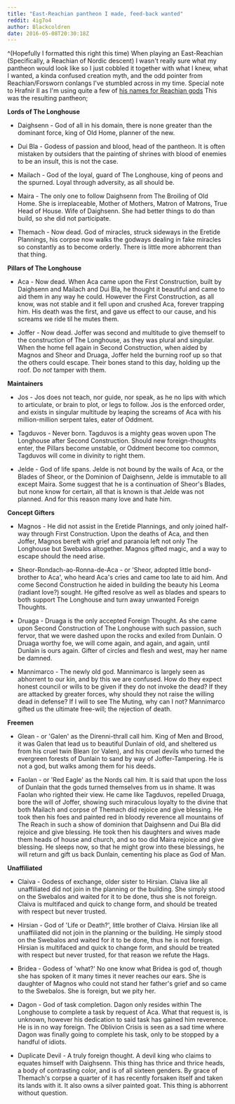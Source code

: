 ```yaml
---
title: "East-Reachian pantheon I made, feed-back wanted"
reddit: 4ig7o4
author: Blackcoldren
date: 2016-05-08T20:30:18Z
---
```


^(Hopefully I formatted this right this time) When playing an East-Reachian (Specifically, a Reachian of Nordic descent) I wasn't really sure what my pantheon would look like so I just cobbled it together with what I knew, what I wanted, a kinda confused creation myth, and the odd pointer from Reachian/Forsworn conlangs I've stumbled across in my time. Special note to Hrafnir II as I'm using quite a few of [his names for Reachian gods](http://www.imperial-library.info/content/hrafnirs-languages-nordic#Reachspeech) This was the resulting pantheon;


**Lords of The Longhouse**


* Daighsenn - God of all in his domain, there is none greater than the dominant force, king of Old Home, planner of the new.


* Dui Bla - Godess of passion and blood, head of the pantheon. It is often mistaken by outsiders that the painting of shrines with blood of enemies to be an insult, this is not the case.


* Mailach - God of the loyal, guard of The Longhouse, king of peons and the spurned. Loyal through adversity, as all should be.


* Maira - The only one to follow Daighsenn from The Broiling of Old Home. She is irreplaceable, Mother of Mothers, Matron of Matrons, True Head of House. Wife of Daighsenn. She had better things to do than build, so she did not participate.


* Themach - Now dead. God of miracles, struck sideways in the Eretide Plannings, his corpse now walks the godways dealing in fake miracles so constantly as to become orderly. There is little more abhorrent than that thing.


**Pillars of The Longhouse**


* Aca - Now dead. When Aca came upon the First Construction, built by Daighsenn and Mailach and Dui Bla, he thought it beautiful and came to aid them in any way he could. However the First Construction, as all know, was not stable and it fell upon and crushed Aca, forever trapping him. His death was the first, and gave us effect to our cause, and his screams we ride til he mutes them.


* Joffer - Now dead. Joffer was second and multitude to give themself to the construction of The Longhouse, as they was plural and singular. When the home fell again in Second Construction, when aided by Magnos and Sheor and Druaga, Joffer held the burning roof up so that the others could escape. Their bones stand to this day, holding up the roof. Do *not* tamper with them.


**Maintainers**


* Jos - Jos does not teach, nor guide, nor speak, as he no lips with which to articulate, or brain to plot, or legs to follow. Jos is the enforced order, and exists in singular multitude by leaping the screams of Aca with his million-million serpent tales, eater of Oddment.


* Tagduvos - Never born. Tagduvos is a mighty geas woven upon The Longhouse after Second Construction. Should new foreign-thoughts enter, the Pillars become unstable, or Oddment become too common, Tagduvos will come in divinity to right them.


* Jelde - God of life spans. Jelde is not bound by the wails of Aca, or the Blades of Sheor, or the Dominion of Daighsenn, Jelde is immutable to all except Maira. Some suggest that he is a continuation of Sheor's Blades, but none know for certain, all that is known is that Jelde was not planned. And for this reason many love and hate him.


**Concept Gifters**


* Magnos - He did not assist in the Eretide Plannings, and only joined half-way through First Construction. Upon the deaths of Aca, and then Joffer, Magnos bereft with grief and paranoia left not only The Longhouse but Swebalos altogether. Magnos gifted magic, and a way to escape should the need arise.


* Sheor-Rondach-ao-Ronna-de-Aca - or 'Sheor, adopted little bond-brother to Aca', who heard Aca's cries and came too late to aid him. And come Second Construction he aided in building the beauty his Leoma (radiant love?) sought. He gifted resolve as well as blades and spears to both support The Longhouse and turn away unwanted Foreign Thoughts.


* Druaga - Druaga is the only accepted Foreign Thought. As she came upon Second Construction of The Longhouse with such passion, such fervor, that we were dashed upon the rocks and exiled from Dunlain. O Druaga worthy foe, we will come again, and again, and again, until Dunlain is ours again. Gifter of circles and flesh and west, may her name be damned.


* Mannimarco - The newly old god. Mannimarco is largely seen as abhorrent to our kin, and by this we are confused. How do they expect honest council or wills to be given if they do not invoke the dead? If they are attacked by greater forces, why should they not raise the willing dead in defense? If I will to see The Muting, why can I not? Mannimarco gifted us the ultimate free-will; the rejection of death.


**Freemen**


* Glean - or 'Galen' as the Direnni-thrall call him. King of Men and Brood, it was Galen that lead us to beautiful Dunlain of old, and sheltered us from his cruel twin Blean (or Valen), and his cruel devils who turned the evergreen forests of Dunlain to sand by way of Joffer-Tampering. He is not a god, but walks among them for his deeds.


* Faolan - or 'Red Eagle' as the Nords call him. It is said that upon the loss of Dunlain that the gods turned themselves from us in shame. It was Faolan who righted their view. He came like Tagduvos, repelled Druaga, bore the will of Joffer, showing such miraculous loyalty to the divine that both Mailach and corpse of Themach did rejoice and give blessing. He took then his foes and painted red in bloody reverence all mountains of The Reach in such a show of dominion that Daighsenn and Dui Bla did rejoice and give blessing. He took then his daughters and wives made them heads of house and church, and so too did Maira rejoice and give blessing. He sleeps now, so that he might grow into these blessings, he will return and gift us back Dunlain, cementing his place as God of Man.


**Unaffiliated**


* Claiva - Godess of exchange, older sister to Hirsian. Claiva like all unaffiliated did not join in the planning or the building. She simply stood on the Swebalos and waited for it to be done, thus she is not foreign. Claiva is multifaced and quick to change form, and should be treated with respect but never trusted.


* Hirsian - God of 'Life or Death?', little brother of Claiva. Hirsian like all unaffiliated did not join in the planning or the building. He simply stood on the Swebalos and waited for it to be done, thus he is not foreign. Hirsian is multifaced and quick to change form, and should be treated with respect but never trusted, for that reason we refute the Hags.


* Bridea - Godess of 'what?' No one know what Bridea is god of, though she has spoken of it many times it never reaches our ears. She is daughter of Magnos who could not stand her father's grief and so came to the Swebalos. She is foreign, but we pity her.


* Dagon - God of task completion. Dagon only resides within The Longhouse to complete a task by request of Aca. What that request is, is unknown, however his dedication to said task has gained him reverence. He is in no way foreign. The Oblivion Crisis is seen as a sad time where Dagon was finally going to complete his task, only to be stopped by a handful of idiots.


* Duplicate Devil - A truly foreign thought. A devil king who claims to equates himself with Daighsenn. This thing has thrice and thrice heads, a body of contrasting color, and is of all sixteen genders. By grace of Themach's corpse a quarter of it has recently forsaken itself and taken its lands with it. It also owns a silver painted goat. This thing is abhorrent without question.


